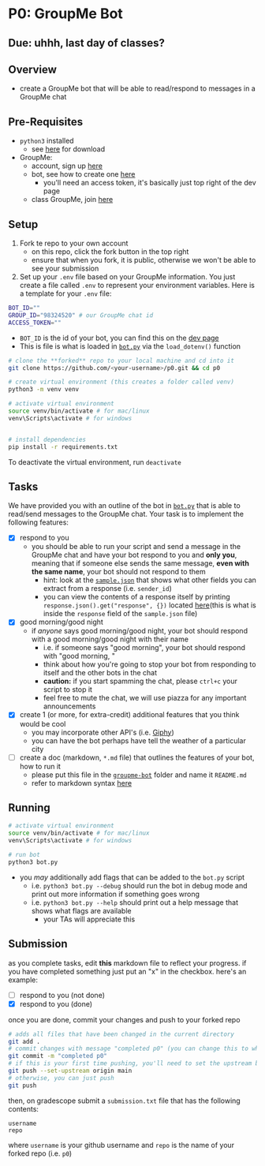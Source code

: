 # P0: GroupMe Bot

## Due: uhhh, last day of classes?

## Overview

- create a GroupMe bot that will be able to read/respond to messages in a GroupMe chat

## Pre-Requisites

- `python3` installed
  - see [here](https://www.python.org/downloads/) for download
- GroupMe:
  - account, sign up [here](https://groupme.com/en-US/register)
  - bot, see how to create one [here](https://dev.groupme.com/tutorials/bots)
    - you'll need an access token, it's basically just top right of the dev page
  - class GroupMe, join [here](https://groupme.com/join_group/98324520/GpX1Owv6)

## Setup

1. Fork te repo to your own account
    - on this repo, click the fork button in the top right
    - ensure that when you fork, it is public, otherwise we won't be able to see your submission
2. Set up your `.env` file based on your GroupMe information. You just create a file called `.env` to represent your environment variables. Here is a template for your `.env` file:

```bash
BOT_ID=""
GROUP_ID="98324520" # our GroupMe chat id
ACCESS_TOKEN="" 
```

- `BOT_ID` is the id of your bot, you can find this on the [dev page](https://dev.groupme.com/bots)
- This is file is what is loaded in [`bot.py`](./groupme-bot/bot.py#L7) via the `load_dotenv()` function

```bash
# clone the **forked** repo to your local machine and cd into it 
git clone https://github.com/<your-username>/p0.git && cd p0

# create virtual environment (this creates a folder called venv)
python3 -m venv venv

# activate virtual environment
source venv/bin/activate # for mac/linux
venv\Scripts\activate # for windows


# install dependencies
pip install -r requirements.txt
```

To deactivate the virtual environment, run `deactivate`

## Tasks

We have provided you with an outline of the bot in [`bot.py`](./groupme-bot/bot.py) that is able to read/send messages to the GroupMe chat. Your task is to implement the following features:

- [x] respond to you
  - you should be able to run your script and send a message in the GroupMe chat and have your bot respond to you and **only you**, meaning that if someone else sends the same message, **even with the same name**, your bot should not respond to them
    - hint: look at the [`sample.json`](./groupme-bot/sample.json) that shows what other fields you can extract from a response (i.e. `sender_id`)
    - you can view the contents of a response itself by printing `response.json().get("response", {})` located [here](./groupme-bot/bot.py#L31)(this is what is inside the `response` field of the `sample.json` file)
- [x] good morning/good night
  - if *anyone* says good morning/good night, your bot should respond with a good morning/good night with their name
    - i.e. if someone says "good morning", your bot should respond with "good morning, <name>"
    - think about how you're going to stop your bot from responding to itself and the other bots in the chat
    - **caution:** if you start spamming the chat, please `ctrl+c` your script to stop it
    - feel free to mute the chat, we will use piazza for any important announcements
- [x] create 1 (or more, for extra-credit) additional features that you think would be cool
  - you may incorporate other API's (i.e. [Giphy](https://developers.giphy.com/docs/api/endpoint#search))
  - you can have the bot perhaps have tell the weather of a particular city
- [ ] create a doc (markdown, `*.md` file) that outlines the features of your bot, how to run it
  - please put this file in the [`groupme-bot`](./groupme-bot) folder and name it `README.md`
  - refer to markdown syntax [here](https://www.markdownguide.org/basic-syntax/)

## Running

```bash
# activate virtual environment
source venv/bin/activate # for mac/linux
venv\Scripts\activate # for windows

# run bot
python3 bot.py
```

- you *may* additionally add flags that can be added to the `bot.py` script
  - i.e. `python3 bot.py --debug` should run the bot in debug mode and print out more information if something goes wrong
  - i.e. `python3 bot.py --help` should print out a help message that shows what flags are available
    - your TAs will appreciate this

## Submission

as you complete tasks, edit **this** markdown file to reflect your progress. if you have completed something just put an "x" in the checkbox. here's an example:

- [ ] respond to you (not done)
- [x] respond to you (done)

once you are done, commit your changes and push to your forked repo

```bash
# adds all files that have been changed in the current directory
git add .
# commit changes with message "completed p0" (you can change this to whatever you want)
git commit -m "completed p0"
# if this is your first time pushing, you'll need to set the upstream branch
git push --set-upstream origin main
# otherwise, you can just push
git push
```

then, on gradescope submit a `submission.txt` file that has the following contents:

```
username
repo
```

where `username` is your github username and `repo` is the name of your forked repo (i.e. `p0`)
